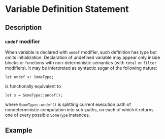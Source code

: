 # Variable Definition Statement

## Description

### `undef` modifier

When variable is declared with `undef` modifier, such definition has type but omits initialization. Declaration of undefined variable may appear only inside blocks or functions with non-deterministic semantics (with `total` or `filter` modifiers). It may be interpreted as syntactic sugar of the following nature:

```
let undef x: SomeType;
```

is functionally equivalent to

```
let x = SomeType::undef();
```

where `SomeType::undef()` is splitting current execution path of nondeterministic computation into sub-paths, on each of which it returns one of every possible `SomeType` instances.

## Example

